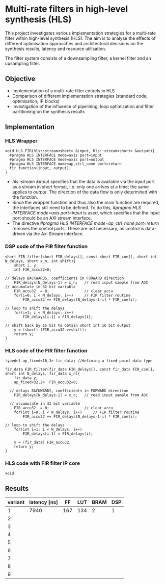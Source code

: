 # Multi-rate filters in high-level synthesis (HLS)
This project investigates various implementation strategies for a multi-rate filter within high-level synthesis (HLS).
The aim is to analyse the effects of different optimisation approaches and architectural decisions on the synthesis results, latency and resource utilisation.

The filter system consists of a downsampling filter, a kernel filter and an upsampling filter.



## Objective

- Implementation of a multi-rate filter entirely in HLS
- Comparison of different implementation strategies (standard code, optimisation, IP blocks)
- Investigation of the influence of pipelining, loop optimisation and filter partitioning on the synthesis results

## Implementation

### HLS Wrapper

```
void HLS_FIR(hls::stream<short> &input, hls::stream<short> &output){
  #pragma HLS INTERFACE mode=axis port=input
  #pragma HLS INTERFACE mode=axis port=output
  #pragma HLS INTERFACE mode=ap_ctrl_none port=return
  fir_function(input, output);
}
```
- _hls::stream<short> &input_ specifies that the data is available via the _input_ port as a stream in short format, i.e. only one arrives at a time; the same applies to _output_. The direction of the data flow is only determined with the function.
- Since the wrapper function and thus also the main function are required, the interfaces still need to be defined. To do this, _#pragma HLS INTERFACE mode=axis port=input_ is used, which specifies that the input port should be an AXI stream interface.
- The directive _#pragma HLS INTERFACE mode=ap_ctrl_none port=return_ removes the control ports. These are not necessary, as control is data-driven via the Axi Stream interface.


### DSP code of the FIR filter function

```
short FIR_filter(short FIR_delays[], const short FIR_coe[], short int N_delays, short x_n, int shift){
	short i, y;
	int FIR_accu32=0;

// delays BACKWARDS, coefficients in FORWARD direction
	FIR_delays[N_delays-1] = x_n;	// read input sample from ADC 
// accumulate in 32 bit variable
	FIR_accu32	= 0;				// clear accu
	for(i=0; i < N_delays; i++)		// FIR filter routine
		FIR_accu32 += FIR_delays[N_delays-1-i] * FIR_coe[i];
	
// loop to shift the delays
	for(i=1; i < N_delays; i++)				
		FIR_delays[i-1] = FIR_delays[i];

// shift back by 15 bit to obtain short int 16 bit output 
	y = (short) (FIR_accu32 >>shift);
	return y;
}

```

### HLS code of the FIR filter function

```
typedef ap_fixed<16,1> fir_data; //defining a fixed-point data type

fir_data FIR_filter(fir_data FIR_delays[], const fir_data FIR_coe[], short int N_delays, fir_data x_n){
	fir_data y;
	ap_fixed<32,2>  FIR_accu32=0;

  // delays BACKWARDS, coefficients in FORWARD direction
	FIR_delays[N_delays-1] = x_n;	// read input sample from ADC

  // accumulate in 32 bit variable
	FIR_accu32	= 0;				// clear accu
	for(int i=0; i < N_delays; i++)		// FIR filter routine
		FIR_accu32 += FIR_delays[N_delays-1-i] * FIR_coe[i];
	
// loop to shift the delays
	for(int i=1; i < N_delays; i++)				
		FIR_delays[i-1] = FIR_delays[i];
 
	y = (fir_data) FIR_accu32;
	return y;
}

```



### HLS code with FIR filter IP core

```
void
```






## Results

| variant  |  latency [ns] | FF  |  LUT |  BRAM |  DSP |
|---|---|---|---|---|---|
|  1 | 7940  |  167 | 134  | 2  | 1  |
|  2 |   |   |   |   |   |
|  3 |   |   |   |   |   |
|  4 |   |   |   |   |   |
|  5 |   |   |   |   |   |
|  6 |   |   |   |   |   |
|  7 |   |   |   |   |   |
|  8 |   |   |   |   |   |
|  9 |   |   |   |   |   |

